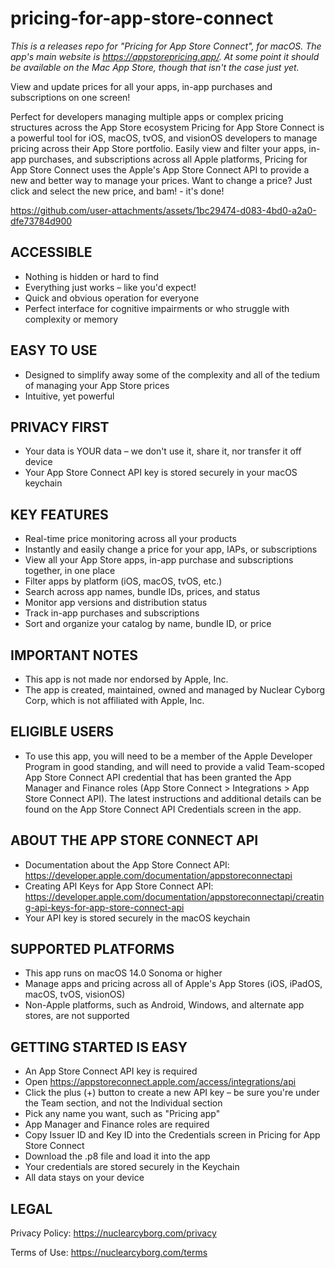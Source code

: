 # pricing-for-app-store-connect

*This is a releases repo for "Pricing for App Store Connect", for macOS.  The app's main website is https://appstorepricing.app/.  At some point it should be available on the Mac App Store, though that isn't the case just yet.*

View and update prices for all your apps, in-app purchases and subscriptions on one screen!

Perfect for developers managing multiple apps or complex pricing structures across the App Store ecosystem Pricing for App Store Connect is a powerful tool for iOS, macOS, tvOS, and visionOS developers to manage pricing across their App Store portfolio. Easily view and filter your apps, in-app purchases, and subscriptions across all Apple platforms, Pricing for App Store Connect uses the Apple's App Store Connect API to provide a new and better way to manage your prices.  Want to change a price?  Just click and select the new price, and bam! - it's done!

https://github.com/user-attachments/assets/1bc29474-d083-4bd0-a2a0-dfe73784d900


## ACCESSIBLE

- Nothing is hidden or hard to find
- Everything just works – like you'd expect!
- Quick and obvious operation for everyone
- Perfect interface for cognitive impairments or who struggle with complexity or memory

## EASY TO USE

- Designed to simplify away some of the complexity and all of the tedium of managing your App Store prices
- Intuitive, yet powerful 

## PRIVACY FIRST

- Your data is YOUR data – we don't use it, share it, nor transfer it off device
- Your App Store Connect API key is stored securely in your macOS keychain

## KEY FEATURES

- Real-time price monitoring across all your products
- Instantly and easily change a price for your app, IAPs, or subscriptions
- View all your App Store apps, in-app purchase and subscriptions together, in one place
- Filter apps by platform (iOS, macOS, tvOS, etc.)
- Search across app names, bundle IDs, prices, and status
- Monitor app versions and distribution status
- Track in-app purchases and subscriptions
- Sort and organize your catalog by name, bundle ID, or price

## IMPORTANT NOTES

- This app is not made nor endorsed by Apple, Inc.
- The app is created, maintained, owned and managed by Nuclear Cyborg Corp, which is not affiliated with Apple, Inc.

## ELIGIBLE USERS

- To use this app, you will need to be a member of the Apple Developer Program in good standing, and will need to provide a valid Team-scoped App Store Connect API credential that has been granted the App Manager and Finance roles (App Store Connect > Integrations > App Store Connect API).  The latest instructions and additional details can be found on the App Store Connect API Credentials screen in the app.

## ABOUT THE APP STORE CONNECT API

- Documentation about the App Store Connect API: https://developer.apple.com/documentation/appstoreconnectapi
- Creating API Keys for App Store Connect API: https://developer.apple.com/documentation/appstoreconnectapi/creating-api-keys-for-app-store-connect-api
- Your API key is stored securely in the macOS keychain

## SUPPORTED PLATFORMS

- This app runs on macOS 14.0 Sonoma or higher
- Manage apps and pricing across all of Apple's App Stores (iOS, iPadOS, macOS, tvOS, visionOS)
- Non-Apple platforms, such as Android, Windows, and alternate app stores, are not supported

## GETTING STARTED IS EASY

- An App Store Connect API key is required
- Open https://appstoreconnect.apple.com/access/integrations/api
- Click the plus (+) button to create a new API key – be sure you're under the Team section, and not the Individual section
- Pick any name you want, such as "Pricing app"
- App Manager and Finance roles are required
- Copy Issuer ID and Key ID into the Credentials screen in Pricing for App Store Connect
- Download the .p8 file and load it into the app
- Your credentials are stored securely in the Keychain
- All data stays on your device

## LEGAL

Privacy Policy: https://nuclearcyborg.com/privacy

Terms of Use: https://nuclearcyborg.com/terms
